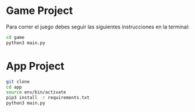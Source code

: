 # Game Project 

Para correr el juego debes seguir las siguientes instrucciones en la terminal: 

```sh  
cd game 
python3 main.py
```

# App Project 

```sh  
git clone 
cd app 
source env/bin/activate
pip3 install -r requirements.txt
python3 main.py
```


